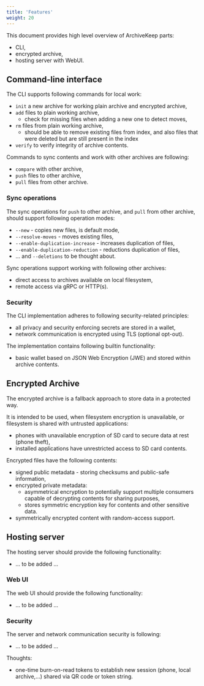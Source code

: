 ```yaml
---
title: 'Features'
weight: 20
---
```


This document provides high level overview of ArchiveKeep parts:

- CLI,
- encrypted archive,
- hosting server with WebUI.

## Command-line interface

The CLI supports following commands for local work:

- `init` a new archive for working plain archive and encrypted archive,
- `add` files to plain working archive,
    - check for missing files when adding a new one to detect moves,
- `rm` files from plain working archive,
    - should be able to remove existing files from index, and also files that were deleted but are still present in the index
- `verify` to verify integrity of archive contents.

Commands to sync contents and work with other archives are following:

- `compare` with other archive,
- `push` files to other archive,
- `pull` files from other archive.

### Sync operations

The sync operations for `push` to other archive, and `pull` from other archive, should support following operation modes:

- `--new` - copies new files, is default mode,
- `--resolve-moves` - moves existing files,
- `--enable-duplication-increase` - increases duplication of files,
- `--enable-duplication-reduction` - reductions duplication of files,
- ... and `--deletions` to be thought about.

Sync operations support working with following other archives:

- direct access to archives available on local filesystem,
- remote access via gRPC or HTTP(s).

### Security

The CLI implementation adheres to following security-related principles:

- all privacy and security enforcing secrets are stored in a wallet,
- network communication is encrypted using TLS (optional opt-out).

The implementation contains following builtin functionality:

- basic wallet based on JSON Web Encryption (JWE) and stored within archive contents.

## Encrypted Archive

The encrypted archive is a fallback approach to store data in a protected way.

It is intended to be used, when filesystem encryption is unavailable, or filesystem is shared with untrusted applications:

- phones with unavailable encryption of SD card to secure data at rest (phone theft),
- installed applications have unrestricted access to SD card contents.

Encrypted files have the following contents:

- signed public metadata - storing checksums and public-safe information,
- encrypted private metadata:
  - asymmetrical encryption to potentially support multiple consumers capable of decrypting contents for sharing purposes,
  - stores symmetric encryption key for contents and other sensitive data.
- symmetrically encrypted content with random-access support.

 ## Hosting server

The hosting server should provide the following functionality:

- ... to be added ...

### Web UI

The web UI should provide the following functionality:

- ... to be added ...

### Security

The server and network communication security is following:

- ... to be added ...

Thoughts:

- one-time burn-on-read tokens to establish new session (phone, local archive,...) shared via QR code or token string.
